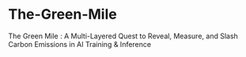 # The-Green-Mile
The Green Mile : A Multi-Layered Quest to Reveal, Measure, and Slash Carbon Emissions in AI Training &amp; Inference
